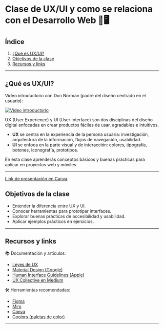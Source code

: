 # Clase de UX/UI y como se relaciona con el Desarrollo Web 🎨🖥️ 

## Índice
1. [¿Qué es UX/UI?](#qué-es-uxui)
2. [Objetivos de la clase](#objetivos-de-la-clase)
3. [Recursos y links](#recursos-y-links)

---

## ¿Qué es UX/UI?
Video introductorio con Don Norman (padre del diseño centrado en el usuario):

[![Video introductorio](https://img.youtube.com/vi/yY96hTb8WgI/1.jpg)](https://www.youtube.com/watch?v=yY96hTb8WgI)

UX (User Experience) y UI (User Interface) son dos disciplinas del diseño digital enfocadas en crear productos fáciles de usar, agradables e intuitivos.

- **UX** se centra en la experiencia de la persona usuaria: investigación, arquitectura de la información, flujos de navegación, usabilidad.  
- **UI** se enfoca en la parte visual y de interacción: colores, tipografía, botones, iconografía, prototipos.

En esta clase aprenderás conceptos básicos y buenas prácticas para aplicar en proyectos web y móviles.

---

[Link de presentación en Canva](https://www.canva.com/design/DAGwtNGiCAg/_gY58x0SS10UbdjjSu_R6g/view?utm_content=DAGwtNGiCAg&utm_campaign=designshare&utm_medium=link2&utm_source=uniquelinks&utlId=h31c2451a6b)


## Objetivos de la clase
- Entender la diferencia entre UX y UI.  
- Conocer herramientas para prototipar interfaces.  
- Explorar buenas prácticas de accesibilidad y usabilidad.  
- Aplicar ejemplos prácticos en ejercicios.  

---

## Recursos y links
📚 Documentación y artículos:
- [Leyes de UX](https://laws-of-ux.com/es/)  
- [Material Design (Google)](https://m3.material.io/)  
- [Human Interface Guidelines (Apple)](https://developer.apple.com/design/human-interface-guidelines/)  
- [UX Collective en Medium](https://uxdesign.cc/)  

🛠️ Herramientas recomendadas:
- [Figma](https://www.figma.com/)  
- [Miro](https://miro.com/)  
- [Canva](https://www.canva.com/)  
- [Coolors (paletas de color)](https://coolors.co/)  

---

